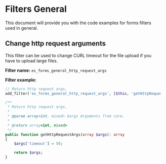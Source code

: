 # Filters General
This document will provide you with the code examples for forms filters used in general.

## Change http request arguments
This filter can be used to change CURL timeout for the file upload if you have to upload large files.

**Filter name:**
`es_forms_general_http_request_args`

**Filter example:**
```php
// Return http request args.
add_filter('es_forms_general_http_request_args', [$this, 'getHttpRequestArgs']);

/**
 * Return http request args.
 *
 * @param array<int, mixed> $args Arguments from core.
 *
 * @return array<int, mixed>
 */
public function getHttpRequestArgs(array $args): array
{
	$args['timeout'] = 50;

	return $args;
}
```
